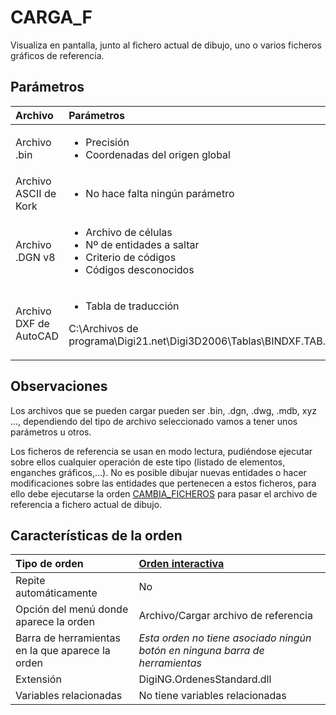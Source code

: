# CARGA\_F

Visualiza en pantalla, junto al fichero actual de dibujo, uno o varios ficheros gráficos de referencia.

## Parámetros

<table>
  <thead>
    <tr>
      <th style="text-align:left">Archivo</th>
      <th style="text-align:left">Par&#xE1;metros</th>
    </tr>
  </thead>
  <tbody>
    <tr>
      <td style="text-align:left">Archivo .bin</td>
      <td style="text-align:left">
        <ul>
          <li>Precisi&#xF3;n</li>
          <li>Coordenadas del origen global</li>
        </ul>
      </td>
    </tr>
    <tr>
      <td style="text-align:left">Archivo ASCII de Kork</td>
      <td style="text-align:left">
        <ul>
          <li>No hace falta ning&#xFA;n par&#xE1;metro</li>
        </ul>
      </td>
    </tr>
    <tr>
      <td style="text-align:left">Archivo .DGN v8</td>
      <td style="text-align:left">
        <ul>
          <li>Archivo de c&#xE9;lulas</li>
          <li>N&#xBA; de entidades a saltar</li>
          <li>Criterio de c&#xF3;digos</li>
          <li>C&#xF3;digos desconocidos</li>
        </ul>
      </td>
    </tr>
    <tr>
      <td style="text-align:left">Archivo DXF de AutoCAD</td>
      <td style="text-align:left">
        <ul>
          <li>Tabla de traducci&#xF3;n</li>
        </ul>
        <p>C:\Archivos de programa\Digi21.net\Digi3D2006\Tablas\BINDXF.TAB.XML</p>
      </td>
    </tr>
  </tbody>
</table>

## Observaciones

Los archivos que se pueden cargar pueden ser .bin, .dgn, .dwg, .mdb, xyz ..., dependiendo del tipo de archivo seleccionado vamos a tener unos parámetros u otros.

Los ficheros de referencia se usan en modo lectura, pudiéndose ejecutar sobre ellos cualquier operación de este tipo \(listado de elementos, enganches gráficos,...\). No es posible dibujar nuevas entidades o hacer modificaciones sobre las entidades que pertenecen a estos ficheros, para ello debe ejecutarse la orden [CAMBIA\_FICHEROS](/digi3d-net/referencia/ventana-de-dibujo/ordenes/c/cambia-ficheros.md) para pasar el archivo de referencia a fichero actual de dibujo.

## Características de la orden

| Tipo de orden | [Orden interactiva](carga-f.md) |
| :--- | :--- |
| Repite automáticamente | No |
| Opción del menú donde aparece la orden | Archivo/Cargar archivo de referencia |
| Barra de herramientas en la que aparece la orden | _Esta orden no tiene asociado ningún botón en ninguna barra de herramientas_ |
| Extensión | DigiNG.OrdenesStandard.dll |
| Variables relacionadas | No tiene variables relacionadas |

